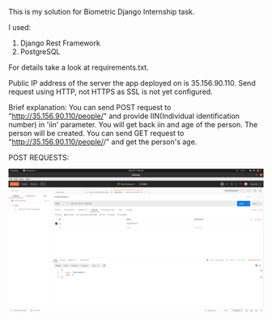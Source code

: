 This is my solution for Biometric Django Internship task.

I used:
1. Django Rest Framework
2. PostgreSQL

For details take a look at requirements.txt.


Public IP address of the server the app deployed on is 35.156.90.110.
Send request using HTTP, not HTTPS as SSL is not yet configured. 

Brief explanation: 
You can send POST request to "http://35.156.90.110/people/" and provide IIN(Individual identification number) in 'iin' parameter. You will get back iin and age of the person. The person will be created.
You can send GET request to "http://35.156.90.110/people/<IIN>/" and get the person's age.


POST REQUESTS:

![alt text](screens/1.POST_SUCCESS.png)

